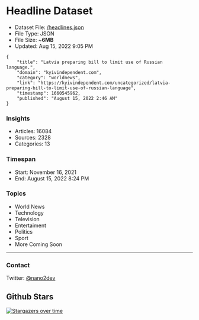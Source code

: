 # Headline Dataset

- Dataset File: [/headlines.json](https://raw.githubusercontent.com/fwd/news/master/headlines.json) 
- File Type: JSON
- File Size: ~**6MB**
- Updated: Aug 15, 2022 9:05 PM

```
{
    "title": "Latvia preparing bill to limit use of Russian language.",
    "domain": "kyivindependent.com",
    "category": "worldnews",
    "link": "https://kyivindependent.com/uncategorized/latvia-preparing-bill-to-limit-use-of-russian-language",
    "timestamp": 1660545962,
    "published": "August 15, 2022 2:46 AM"
}
```

### Insights

- Articles: 16084
- Sources: 2328
- Categories: 13

### Timespan

- Start: November 16, 2021
- End: August 15, 2022 8:24 PM

### Topics

- World News
- Technology
- Television
- Entertaiment
- Politics
- Sport
- More Coming Soon

---

### Contact 

Twitter: [@nano2dev](https://twitter.com/nano2dev)

## Github Stars

[![Stargazers over time](https://starchart.cc/fwd/news.svg)](https://starchart.cc/fwd/news)
	
